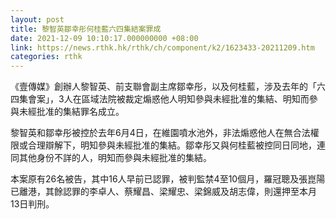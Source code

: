 ```yaml
---
layout: post
title: 黎智英鄒幸彤何桂藍六四集結案罪成
date: 2021-12-09 10:10:17.000000000 +08:00
link: https://news.rthk.hk/rthk/ch/component/k2/1623433-20211209.htm
categories: rthk
---
```


《壹傳媒》創辦人黎智英、前支聯會副主席鄒幸彤，以及何桂藍，涉及去年的「六四集會案」，3人在區域法院被裁定煽惑他人明知參與未經批准的集結、明知而參與未經批准的集結罪名成立。

黎智英和鄒幸彤被控於去年6月4日，在維園噴水池外，非法煽惑他人在無合法權限或合理辯解下，明知參與未經批准的集結。鄒幸彤又與何桂藍被控同日同地，連同其他身份不詳的人，明知而參與未經批准的集結。

本案原有26名被告，其中16人早前已認罪，被判監禁4至10個月，羅冠聰及張崑陽已離港，其餘認罪的李卓人、蔡耀昌、梁耀忠、梁錦威及胡志偉，則還押至本月13日判刑。
